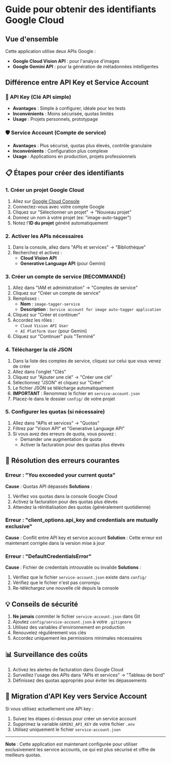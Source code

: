 # Guide pour obtenir des identifiants Google Cloud

## Vue d'ensemble

Cette application utilise deux APIs Google :
- **Google Cloud Vision API** : pour l'analyse d'images
- **Google Gemini API** : pour la génération de métadonnées intelligentes

## Différence entre API Key et Service Account

### 🔑 API Key (Clé API simple)
- **Avantages** : Simple à configurer, idéale pour les tests
- **Inconvénients** : Moins sécurisée, quotas limités
- **Usage** : Projets personnels, prototypage

### 🛡️ Service Account (Compte de service)
- **Avantages** : Plus sécurisé, quotas plus élevés, contrôle granulaire
- **Inconvénients** : Configuration plus complexe
- **Usage** : Applications en production, projets professionnels

## 📋 Étapes pour créer des identifiants

### 1. Créer un projet Google Cloud

1. Allez sur [Google Cloud Console](https://console.cloud.google.com/)
2. Connectez-vous avec votre compte Google
3. Cliquez sur "Sélectionner un projet" → "Nouveau projet"
4. Donnez un nom à votre projet (ex: "image-auto-tagger")
5. Notez l'**ID du projet** généré automatiquement

### 2. Activer les APIs nécessaires

1. Dans la console, allez dans "APIs et services" → "Bibliothèque"
2. Recherchez et activez :
   - **Cloud Vision API**
   - **Generative Language API** (pour Gemini)

### 3. Créer un compte de service (RECOMMANDÉ)

1. Allez dans "IAM et administration" → "Comptes de service"
2. Cliquez sur "Créer un compte de service"
3. Remplissez :
   - **Nom** : `image-tagger-service`
   - **Description** : `Service account for image auto-tagger application`
4. Cliquez sur "Créer et continuer"
5. Accordez les rôles :
   - `Cloud Vision API User`
   - `AI Platform User` (pour Gemini)
6. Cliquez sur "Continuer" puis "Terminé"

### 4. Télécharger la clé JSON

1. Dans la liste des comptes de service, cliquez sur celui que vous venez de créer
2. Allez dans l'onglet "Clés"
3. Cliquez sur "Ajouter une clé" → "Créer une clé"
4. Sélectionnez "JSON" et cliquez sur "Créer"
5. Le fichier JSON se télécharge automatiquement
6. **IMPORTANT** : Renommez le fichier en `service-account.json`
7. Placez-le dans le dossier `config/` de votre projet

### 5. Configurer les quotas (si nécessaire)

1. Allez dans "APIs et services" → "Quotas"
2. Filtrez par "Vision API" et "Generative Language API"
3. Si vous avez des erreurs de quota, vous pouvez :
   - Demander une augmentation de quota
   - Activer la facturation pour des quotas plus élevés

## 🚨 Résolution des erreurs courantes

### Erreur : "You exceeded your current quota"
**Cause** : Quotas API dépassés
**Solutions** :
1. Vérifiez vos quotas dans la console Google Cloud
2. Activez la facturation pour des quotas plus élevés
3. Attendez la réinitialisation des quotas (généralement quotidienne)

### Erreur : "client_options.api_key and credentials are mutually exclusive"
**Cause** : Conflit entre API key et service account
**Solution** : Cette erreur est maintenant corrigée dans la version mise à jour

### Erreur : "DefaultCredentialsError"
**Cause** : Fichier de credentials introuvable ou invalide
**Solutions** :
1. Vérifiez que le fichier `service-account.json` existe dans `config/`
2. Vérifiez que le fichier n'est pas corrompu
3. Re-téléchargez une nouvelle clé depuis la console

## 💡 Conseils de sécurité

1. **Ne jamais** commiter le fichier `service-account.json` dans Git
2. Ajoutez `config/service-account.json` à votre `.gitignore`
3. Utilisez des variables d'environnement en production
4. Renouvelez régulièrement vos clés
5. Accordez uniquement les permissions minimales nécessaires

## 📊 Surveillance des coûts

1. Activez les alertes de facturation dans Google Cloud
2. Surveillez l'usage des APIs dans "APIs et services" → "Tableau de bord"
3. Définissez des quotas appropriés pour éviter les dépassements

## 🔄 Migration d'API Key vers Service Account

Si vous utilisez actuellement une API key :
1. Suivez les étapes ci-dessus pour créer un service account
2. Supprimez la variable `GEMINI_API_KEY` de votre fichier `.env`
3. Utilisez uniquement le fichier `service-account.json`

---

**Note** : Cette application est maintenant configurée pour utiliser exclusivement les service accounts, ce qui est plus sécurisé et offre de meilleurs quotas.